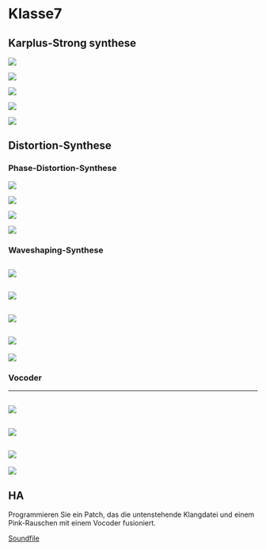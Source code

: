 # Klasse7


## Karplus-Strong synthese

![](Klasse7/Karplus_strong1.png)

![](Klasse7/Karplus_strong2.png)

![](Klasse7/Karplus_strong3.png)

![](Klasse7/Karplus_strong4.png)

![](Klasse7/Karplus_strong5.png)

## Distortion-Synthese
### Phase-Distortion-Synthese

![](Klasse7/Phase_distortion1.png)

![](Klasse7/phase_distortion2.png)

![](Klasse7/phase_distortion3.png)

![](Klasse7/phase_distortion4.png)

### Waveshaping-Synthese

![](Klasse7/buffer_objects.png)
---
![](Klasse7/waveshaping1.png)
---
![](Klasse7/waveshaping2.png)
---
![](Klasse7/waveshaping3.png)
---
![](Klasse7/waveshaping4.png)

### Vocoder
---
![](Klasse7/vocoder1.png)
---
![](Klasse7/vocoder2.png)
---
![](Klasse7/vocoder3.png)
---
![](Klasse7/vocoder4.png)


## HA

Programmieren Sie ein Patch, das die untenstehende Klangdatei und einem Pink-Rauschen mit einem Vocoder fusioniert.

[Soundfile](Klasse7/spoken.wav.zip)

